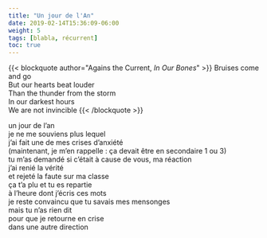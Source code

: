 ```yaml
---
title: "Un jour de l'An"
date: 2019-02-14T15:36:09-06:00
weight: 5
tags: [blabla, récurrent]
toc: true
---
```


{{< blockquote author="Agains the Current, *In Our Bones*" >}}
Bruises come and go  
But our hearts beat louder  
Than the thunder from the storm  
In our darkest hours  
We are not invincible
{{< /blockquote >}}

un jour de l’an  
je ne me souviens plus lequel  
j’ai fait une de mes crises d’anxiété  
(maintenant, je m’en rappelle : ça devait être en secondaire 1 ou 3)  
tu m’as demandé si c’était à cause de vous, ma réaction  
j’ai renié la vérité  
et rejeté la faute sur ma classe  
ça t’a plu et tu es repartie  
à l’heure dont j’écris ces mots  
je reste convaincu que tu savais mes mensonges  
mais tu n’as rien dit  
pour que je retourne en crise  
dans une autre direction

